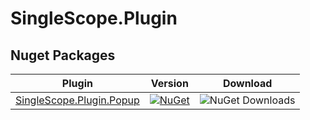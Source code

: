 # SingleScope.Plugin
## Nuget Packages
| Plugin | Version | Download|
|---------|----------|-------|
|[SingleScope.Plugin.Popup](https://github.com/muhirwanto-dev/singlescope-plugins/blob/development/docs/SingleScope.Plugin.Popup.md)|[![NuGet](https://img.shields.io/nuget/v/SingleScope.Plugin.Popup)](https://www.nuget.org/packages/SingleScope.Plugin.Popup/)|![NuGet Downloads](https://img.shields.io/nuget/dt/SingleScope.Plugin.Popup)|